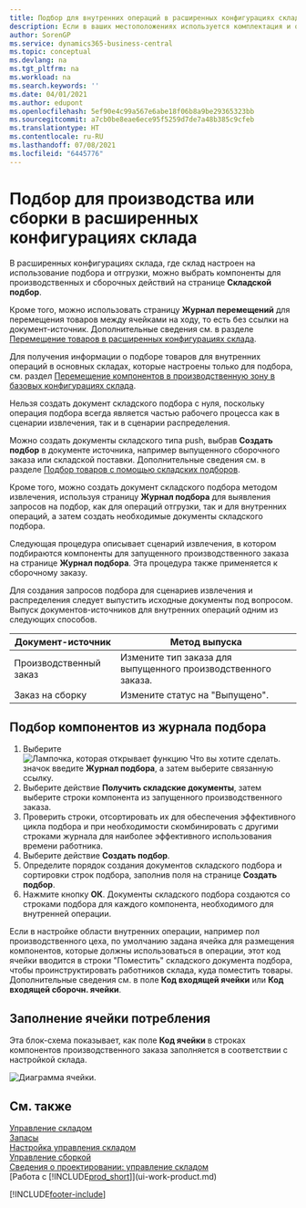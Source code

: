 ```yaml
---
title: Подбор для внутренних операций в расширенных конфигурациях склада
description: Если в ваших местоположениях используется комплектация и отгрузка, выберите компоненты для производственной и сборочной деятельности на странице "Складской подбор".
author: SorenGP
ms.service: dynamics365-business-central
ms.topic: conceptual
ms.devlang: na
ms.tgt_pltfrm: na
ms.workload: na
ms.search.keywords: ''
ms.date: 04/01/2021
ms.author: edupont
ms.openlocfilehash: 5ef90e4c99a567e6abe18f06b8a9be29365323bb
ms.sourcegitcommit: a7cb0be8eae6ece95f5259d7de7a48b385c9cfeb
ms.translationtype: HT
ms.contentlocale: ru-RU
ms.lasthandoff: 07/08/2021
ms.locfileid: "6445776"
---
```

# <a name="pick-for-production-or-assembly-in-advanced-warehouse-configurations"></a>Подбор для производства или сборки в расширенных конфигурациях склада
В расширенных конфигурациях склада, где склад настроен на использование подбора и отгрузки, можно выбрать компоненты для производственных и сборочных действий на странице **Складской подбор**.  

Кроме того, можно использовать страницу **Журнал перемещений** для перемещения товаров между ячейками на ходу, то есть без ссылки на документ-источник. Дополнительные сведения см. в разделе [Перемещение товаров в расширенных конфигурациях склада](warehouse-how-to-move-items-in-advanced-warehousing.md).  

Для получения информации о подборе товаров для внутренних операций в основных складах, которые настроены только для подбора, см. раздел [Перемещение компонентов в производственную зону в базовых конфигурациях склада](warehouse-how-to-move-components-to-an-operation-area-in-basic-warehousing.md).  

Нельзя создать документ складского подбора с нуля, поскольку операция подбора всегда является частью рабочего процесса как в сценарии извлечения, так и в сценарии распределения.  

Можно создать документы складского типа push, выбрав **Создать подбор** в документе источника, например выпущенного сборочного заказа или складской поставки. Дополнительные сведения см. в разделе [Подбор товаров с помощью складских подборов](warehouse-how-to-pick-items-for-warehouse-shipment.md).  

Кроме того, можно создать документ складского подбора методом извлечения, используя страницу **Журнал подбора** для выявления запросов на подбор, как для операций отгрузки, так и для внутренних операций, а затем создать необходимые документы складского подбора.  

Следующая процедура описывает сценарий извлечения, в котором подбираются компоненты для запущенного производственного заказа на странице **Журнал подбора**. Эта процедура также применяется к сборочному заказу.  

Для создания запросов подбора для сценариев извлечения и распределения следует выпустить исходные документы под вопросом. Выпуск документов-источников для внутренних операций одним из следующих способов.  

|Документ-источник|Метод выпуска|  
|---------------------|--------------------|  
|Производственный заказ|Измените тип заказа для выпущенного производственного заказа.|  
|Заказ на сборку|Измените статус на "Выпущено".|  

## <a name="to-pick-components-using-the-pick-worksheet"></a>Подбор компонентов из журнала подбора  
1.  Выберите ![Лампочка, которая открывает функцию Что вы хотите сделать.](media/ui-search/search_small.png "Что вы хотите сделать") значок введите **Журнал подбора**, а затем выберите связанную ссылку.  
2.  Выберите действие **Получить складские документы**, затем выберите строки компонента из запущенного производственного заказа.  
3.  Проверить строки, отсортировать их для обеспечения эффективного цикла подбора и при необходимости скомбинировать с другими строками журнала для наиболее эффективного использования времени работника.  
4.  Выберите действие **Создать подбор**.  
5.  Определите порядок создания документов складского подбора и сортировки строк подбора, заполнив поля на странице **Создать подбор**.  
6.  Нажмите кнопку **ОК**. Документы складского подбора создаются со строками подбора для каждого компонента, необходимого для внутренней операции.  

Если в настройке области внутренних операции, например пол производственного цеха, по умолчанию задана ячейка для размещения компонентов, которые должны использоваться в операции, этот код ячейки вводится в строки "Поместить" складского документа подбора, чтобы проинструктировать работников склада, куда поместить товары. Дополнительные сведения см. в поле **Код входящей ячейки** или **Код входящей сборочн. ячейки**.

## <a name="filling-the-consumption-bin"></a>Заполнение ячейки потребления
Эта блок-схема показывает, как поле **Код ячейки** в строках компонентов производственного заказа заполняется в соответствии с настройкой склада.

![Диаграмма ячейки.](media/binflow.png "BinFlow")  

## <a name="see-also"></a>См. также
[Управление складом](warehouse-manage-warehouse.md)  
[Запасы](inventory-manage-inventory.md)  
[Настройка управления складом](warehouse-setup-warehouse.md)     
[Управление сборкой](assembly-assemble-items.md)    
[Сведения о проектировании: управление складом](design-details-warehouse-management.md)  
[Работа с [!INCLUDE[prod_short](includes/prod_short.md)]](ui-work-product.md)


[!INCLUDE[footer-include](includes/footer-banner.md)]